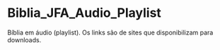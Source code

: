 # Biblia_JFA_Audio_Playlist
Bíblia em áudio (playlist). Os links são de sites que disponibilizam para downloads.
